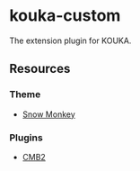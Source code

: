 # kouka-custom

The extension plugin for KOUKA.

## Resources

### Theme

- [Snow Monkey](https://snow-monkey.2inc.org/)

### Plugins

- [CMB2](https://ja.wordpress.org/plugins/cmb2/)
